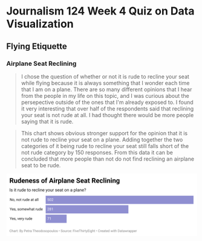 # Journalism 124 Week 4 Quiz on Data Visualization
## Flying Etiquette
### Airplane Seat Reclining

> I chose the question of whether or not it is rude to recline your seat while flying because it is always something that I wonder each time that I am on a plane. There are so many different opinions that I hear from the people in my life on this topic, and I was curious about the persepective outside of the ones that I'm already exposed to. I found it very interesting that over half of the respondents said that reclining your seat is not rude at all. I had thought there would be more people saying that it is rude.

> This chart shows obvious stronger support for the opinion that it is not rude to recline your seat on a plane. Adding together the two categories of it being rude to recline your seat still falls short of the not rude category by 150 responses. From this data it can be concluded that more people than not do not find reclining an airplane seat to be rude. 

![Airplane Seat Reclining](RGpbG-rudeness-of-airplane-seat-reclining.png)
